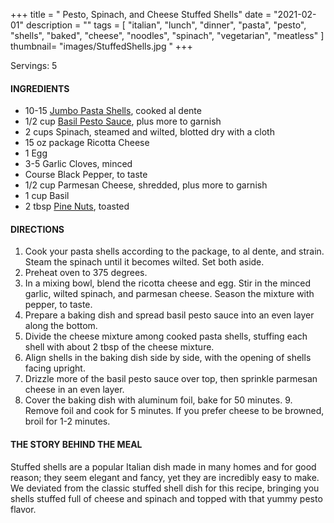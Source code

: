 +++
title = " Pesto, Spinach, and Cheese Stuffed Shells"
date = "2021-02-01"
description = ""
tags = [
    "italian",
    "lunch",
    "dinner",
    "pasta",
    "pesto",
    "shells",
    "baked",
    "cheese", 
    "noodles", 
    "spinach", 
    "vegetarian", 
    "meatless"
]
thumbnail= "images/StuffedShells.jpg "
+++

Servings: 5 <!--more-->

#### INGREDIENTS 

* 10-15 [Jumbo Pasta Shells](https://amzn.to/3rUskFr), cooked al dente
* 1/2 cup [Basil Pesto Sauce](https://amzn.to/3qmNs6S), plus more to garnish
* 2 cups Spinach, steamed and wilted, blotted dry with a cloth
* 15 oz package Ricotta Cheese
* 1 Egg
* 3-5 Garlic Cloves, minced
* Course Black Pepper, to taste
* 1/2 cup Parmesan Cheese, shredded, plus more to garnish
* 1 cup Basil
* 2 tbsp [Pine Nuts](https://amzn.to/3amamWp), toasted 

#### DIRECTIONS 

1. Cook your pasta shells according to the package, to al dente, and strain. Steam the spinach until it becomes wilted. Set both aside. 
2. Preheat oven to 375 degrees. 
3. In a mixing bowl, blend the ricotta cheese and egg. Stir in the minced garlic, wilted spinach, and parmesan cheese. Season the mixture with pepper, to taste. 
4. Prepare a baking dish and spread basil pesto sauce into an even layer along the bottom. 
5. Divide the cheese mixture among cooked pasta shells, stuffing each shell with about 2 tbsp of the cheese mixture. 
6. Align shells in the baking dish side by side, with the opening of shells facing upright. 
7. Drizzle more of the basil pesto sauce over top, then sprinkle parmesan cheese in an even layer. 
8. Cover the baking dish with aluminum foil, bake for 50 minutes. 9. Remove foil and cook for 5 minutes. If you prefer cheese to be browned, broil for 1-2 minutes.

#### THE STORY BEHIND THE MEAL

Stuffed shells are a popular Italian dish made in many homes and for good reason; they seem elegant and fancy, yet they are incredibly easy to make. We deviated from the classic stuffed shell dish for this recipe, bringing you shells stuffed full of cheese and spinach and topped with that yummy pesto flavor.
